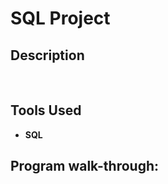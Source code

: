 <h1>SQL Project</h1>

 ### 
<h2>Description</h2>

<br />


<h2>Tools Used</h2>

- <b>SQL</b> 

<h2>Program walk-through:</h2>
